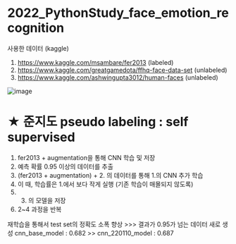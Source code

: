 # 2022_PythonStudy_face_emotion_recognition

사용한 데이터 (kaggle)
1. https://www.kaggle.com/msambare/fer2013 (labeled)
2. https://www.kaggle.com/greatgamedota/ffhq-face-data-set (unlabeled)
3. https://www.kaggle.com/ashwingupta3012/human-faces (unlabeled)


![image](https://user-images.githubusercontent.com/75729975/148865800-8efde425-daba-41ae-95d9-110f6a51569f.png)


# ★ 준지도 pseudo labeling : self supervised

1. fer2013 + augmentation을 통해 CNN 학습 및 저장
2. 예측 확률 0.95 이상의 데이터를 추출
3. (fer2013 + augmentation) + 2. 의 데이터를 통해 1.의 CNN 추가 학습
4. 이 때, 학습률은 1.에서 보다 작게 실행 (기존 학습이 매몰되지 않도록)
5. 3. 의 모델을 저장
6. 2~4 과정을 반복

재학습을 통해서 test set의 정확도 소폭 향상 >>> 결과가 0.95가 넘는 데이터 새로 생성
cnn_base_model : 0.682  >>  cnn_220110_model : 0.687

